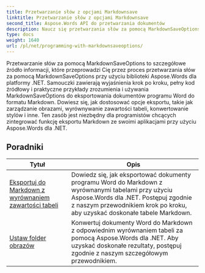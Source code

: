 ```yaml
---
title: Przetwarzanie słów z opcjami Markdownsave
linktitle: Przetwarzanie słów z opcjami Markdownsave
second_title: Aspose.Words API do przetwarzania dokumentów
description: Naucz się przetwarzania słów za pomocą MarkdownSaveOptions w Aspose.Words dla .NET. Szczegółowe tutoriale z przykładowym kodem do zapisywania dokumentów Worda w formacie Markdown.
type: docs
weight: 1640
url: /pl/net/programming-with-markdownsaveoptions/
---
```


Przetwarzanie słów za pomocą MarkdownSaveOptions to szczegółowe źródło informacji, które przeprowadzi Cię przez proces przetwarzania słów za pomocą MarkdownSaveOptions przy użyciu biblioteki Aspose.Words dla platformy .NET. Samouczki zawierają wyjaśnienia krok po kroku, pełny kod źródłowy i praktyczne przykłady zrozumienia i używania MarkdownSaveOptions do eksportowania dokumentów programu Word do formatu Markdown. Dowiesz się, jak dostosować opcje eksportu, takie jak zarządzanie obrazami, wyrównywanie zawartości tabeli, konwertowanie stylów i inne. Ten zasób jest niezbędny dla programistów chcących zintegrować funkcję eksportu Markdown ze swoimi aplikacjami przy użyciu Aspose.Words dla .NET.

 ## Poradniki
| Tytuł | Opis |
| --- | --- |
| [Eksportuj do Markdown z wyrównaniem zawartości tabeli](./export-into-markdown-with-table-content-alignment/) | Dowiedz się, jak eksportować dokumenty programu Word do Markdown z wyrównanymi tabelami przy użyciu Aspose.Words dla .NET. Postępuj zgodnie z naszym przewodnikiem krok po kroku, aby uzyskać doskonałe tabele Markdown. |
| [Ustaw folder obrazów](./set-images-folder/) | Konwertuj dokumenty Word do Markdown z odpowiednim wyrównaniem tabeli za pomocą Aspose.Words dla .NET. Aby uzyskać doskonałe rezultaty, postępuj zgodnie z naszym szczegółowym przewodnikiem. |